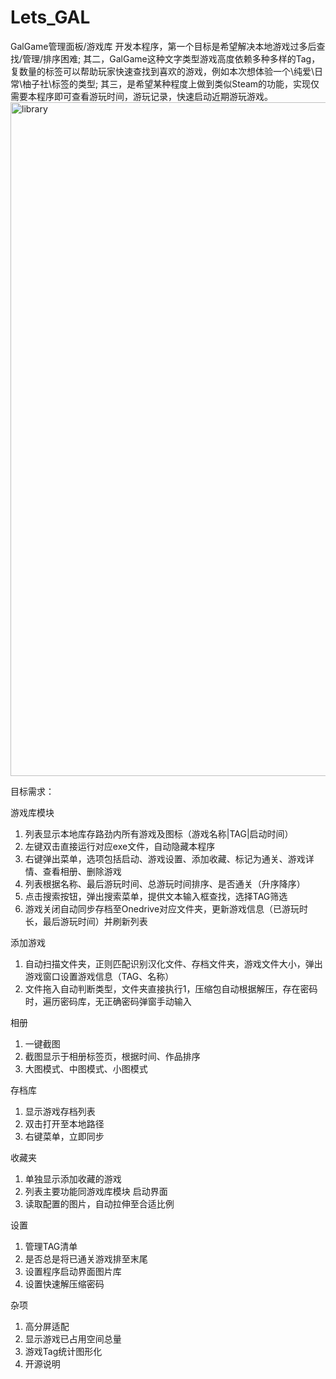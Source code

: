 # Lets_GAL
 GalGame管理面板/游戏库
 开发本程序，第一个目标是希望解决本地游戏过多后查找/管理/排序困难;
 其二，GalGame这种文字类型游戏高度依赖多种多样的Tag，复数量的标签可以帮助玩家快速查找到喜欢的游戏，例如本次想体验一个\纯爱\日常\柚子社\标签的类型;
 其三，是希望某种程度上做到类似Steam的功能，实现仅需要本程序即可查看游玩时间，游玩记录，快速启动近期游玩游戏。
 <img width="1078" alt="library" src="https://user-images.githubusercontent.com/36651688/132956556-1c42a34d-6c92-4300-9b13-df21a7228650.png">

 目标需求：
 
 游戏库模块
 1. 列表显示本地库存路劲内所有游戏及图标（游戏名称|TAG|启动时间）
 2. 左键双击直接运行对应exe文件，自动隐藏本程序
 3. 右键弹出菜单，选项包括启动、游戏设置、添加收藏、标记为通关、游戏详情、查看相册、删除游戏
 4. 列表根据名称、最后游玩时间、总游玩时间排序、是否通关（升序降序）
 5. 点击搜索按钮，弹出搜索菜单，提供文本输入框查找，选择TAG筛选
 6.  游戏关闭自动同步存档至Onedrive对应文件夹，更新游戏信息（已游玩时长，最后游玩时间）并刷新列表
 
添加游戏
1. 自动扫描文件夹，正则匹配识别汉化文件、存档文件夹，游戏文件大小，弹出游戏窗口设置游戏信息（TAG、名称）
2. 文件拖入自动判断类型，文件夹直接执行1，压缩包自动根据解压，存在密码时，遍历密码库，无正确密码弹窗手动输入

相册
1. 一键截图
2. 截图显示于相册标签页，根据时间、作品排序
3.  大图模式、中图模式、小图模式

存档库
1. 显示游戏存档列表
2. 双击打开至本地路径
3. 右键菜单，立即同步

收藏夹
1. 单独显示添加收藏的游戏
2. 列表主要功能同游戏库模块
启动界面
1. 读取配置的图片，自动拉伸至合适比例

设置
1. 管理TAG清单
2. 是否总是将已通关游戏排至末尾
3.  设置程序启动界面图片库
4.  设置快速解压缩密码

杂项
1. 高分屏适配
2.  显示游戏已占用空间总量
3.  游戏Tag统计图形化
4.  开源说明


